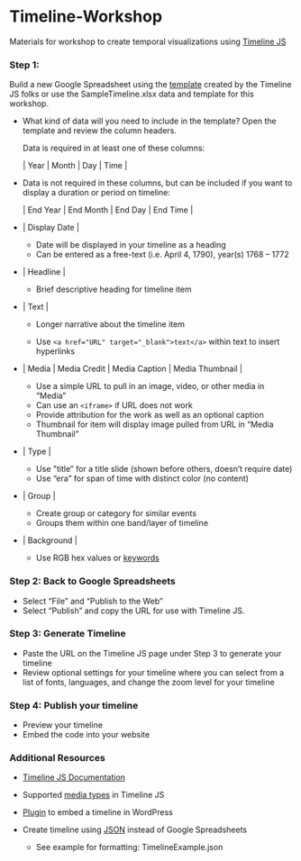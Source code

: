 # Timeline-Workshop
Materials for workshop to create temporal visualizations using <a href="https://timeline.knightlab.com/">Timeline JS</a>

### Step 1: 

  Build a new Google Spreadsheet using the <a  href="https://drive.google.com/previewtemplate?id=1pHBvXN7nmGkiG8uQSUB82eNlnL8xHu6kydzH_-eguHQ&mode=public">template</a> created by the Timeline JS folks or use the SampleTimeline.xlsx data and template for this workshop.

+ What kind of data will you need to include in the template? 
  Open the template and review the column headers.
  
  Data is required in at least one of these columns:
  
  | Year | Month | Day | Time | 
  
+ Data is not required in these columns, but can be included if you want to display a duration or period on timeline:
 
  | End Year | End Month | End Day | End Time | 

+ | Display Date | 
  
  + Date will be displayed in your timeline as a heading
  + Can be entered as a free-text (i.e. April 4, 1790), year(s) 1768 – 1772 

+ | Headline | 
 
  + Brief descriptive heading for timeline item 

+ | Text |
  
  + Longer narrative about the timeline item 
 
  + Use `<a href="URL" target="_blank">text</a>` within text to insert hyperlinks

+ | Media | Media Credit | Media Caption | Media Thumbnail | 
  
  + Use a simple URL to pull in an image, video, or other media in “Media”
  + Can use an `<iframe>` if URL does not work
  + Provide attribution for the work as well as an optional caption
  + Thumbnail for item will display image pulled from URL in “Media Thumbnail” 

+ | Type | 
 
  + Use "title” for a title slide (shown before others, doesn’t require date)
  + Use “era” for span of time with distinct color (no content)

+ | Group |
  
  + Create group or category for similar events
  + Groups them within one band/layer of timeline 

+ | Background |
  
  + Use RGB hex values or <a href="https://developer.mozilla.org/en-US/docs/Web/CSS/color_value#Color_keywords ">keywords</a>
  
### Step 2: Back to Google Spreadsheets 
  
+ Select “File” and “Publish to the Web” 
+ Select “Publish” and copy the URL for use with Timeline JS.

### Step 3: Generate Timeline
   
+ Paste the URL on the Timeline JS page under Step 3 to generate your timeline
+ Review optional settings for your timeline where you can select from a list of fonts, languages, and change the zoom level for your timeline

### Step 4: Publish your timeline
	
+ Preview your timeline
+ Embed the code into your website 

### Additional Resources

+ <a href="https://timeline.knightlab.com/docs/index.html">Timeline JS Documentation</a>
+ Supported <a href="https://timeline.knightlab.com/docs/media-types.html">media types</a> in Timeline JS
+ <a href="https://github.com/NUKnightLab/TimelineJS-Wordpress-Plugin">Plugin</a> to embed a timeline in WordPress
+ Create timeline using <a href="https://timeline.knightlab.com/docs/json-format.html">JSON</a> instead of Google Spreadsheets
  
  + See example for formatting: TimelineExample.json
